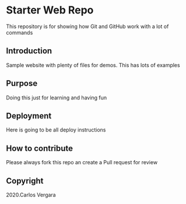 # Starter Web Repo

This repository is for showing how Git and GitHub work with a lot of commands

## Introduction

Sample website with plenty of files for demos. This has lots of examples

## Purpose

Doing this just for learning and having fun

## Deployment

Here is going to be all deploy instructions

## How to contribute

Please always fork this repo an create a Pull request for review

## Copyright

2020.Carlos Vergara

